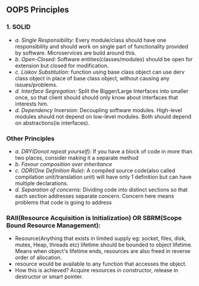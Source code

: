## OOPS Principles
### 1. SOLID
- *a. Single Responsibility:* Every module/class should have one responsibility and should work on single part of functionality provided by software. Microservices are build around this.
- *b. Open-Closed:* Software entities(classes/modules) should be open for extension but closed for modification.
- *c. Liskov Substitution:* function using base class object can use derv class object in place of base class object, without causing any issues/problems.
- *d. Interface Segregation:* Split the Bigger/Large Interfaces into smaller once, so that client should should only know about interfaces that interests him.
- *d. Dependency Inversion:* Decoupling software modules. High-level modules should not depend on low-level modules. Both should depend on abstractions(ie interfaces).

### Other Principles
- *a. DRY(Donot repeat yourself):* If you have a block of code in more than two places, consider making it a separate method
- *b.  Favour composition over inheritance*
- *c. ODR(One Definition Rule):*    A compiled source code(also called compilation unit/translation unit) will have only 1 definition but can have multiple declarations.
- *d. Separation of concerns:* Dividing code into distinct sections so that each section addresses separate concern. Concern here means problems that code is going to address  

### RAII(Resource Acquisition is Initialization) OR SBRM(Scope Bound Resource Management):
- Resource(Anything that exists in limited supply eg: socket, files, disk, mutex, Heap, threads etc) lifetime should be bounded to object lifetime. Means when object's lifetime ends, resources are also freed in reverse order of allocation.
- resource would be available to any function that accesses the object. 
- How this is achieved? Acquire resources in constructor, release in destructor or smart pointer.
